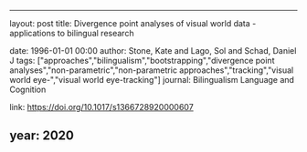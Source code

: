 ---
layout: post
title: Divergence point analyses of visual world data - applications to bilingual research

date: 1996-01-01 00:00
author: Stone, Kate and Lago, Sol and Schad, Daniel J
tags: ["approaches","bilingualism","bootstrapping","divergence point analyses","non-parametric","non-parametric approaches","tracking","visual world eye-","visual world eye-tracking"]
journal: Bilingualism Language and Cognition

link: https://doi.org/10.1017/s1366728920000607

year: 2020
-----